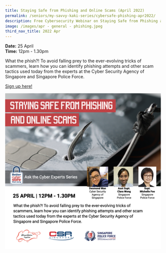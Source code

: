 ```yaml
---
title: Staying Safe from Phishing and Online Scams (April 2022)
permalink: /seniors/my-savvy-kaki-series/cybersafe-phishing-apr2022/
description: Free Cybersecurity Webinar on Staying Safe from Phishing and Online Scams
image: /images/apr - general - phishing.jpeg
third_nav_title: 2022 Apr
---
```

**Date:** 25 April
<br> **Time:** 12pm - 1.30pm

What the phish?! To avoid falling prey to the ever-evolving tricks of scammers, learn how you can identify phishing attempts and other scam tactics used today from the experts at the Cyber Security Agency of Singapore and Singapore Police Force. 

[Sign up here!](https://go.gov.sg/cybersafe-ss-apr25)

![Free Cybersecurity Webinar on Phishing for Seniors](/images/apr%20-%20general%20-%20phishing.jpeg)
